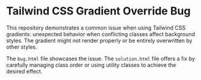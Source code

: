 # Tailwind CSS Gradient Override Bug

This repository demonstrates a common issue when using Tailwind CSS gradients: unexpected behavior when conflicting classes affect background styles. The gradient might not render properly or be entirely overwritten by other styles.

The `bug.html` file showcases the issue.  The `solution.html` file offers a fix by carefully managing class order or using utility classes to achieve the desired effect.